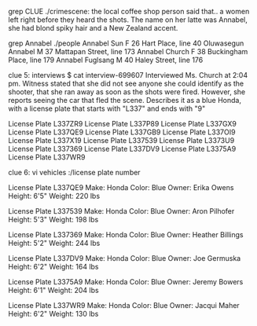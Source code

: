grep CLUE ./crimescene: 
the local coffee shop person said that.. a women left right before they heard the shots. The name on her latte was Annabel, 
she had blond spiky hair and a New Zealand accent.

grep Annabel ./people
Annabel Sun	F	26	Hart Place, line 40
Oluwasegun Annabel	M	37	Mattapan Street, line 173
Annabel Church	F	38	Buckingham Place, line 179
Annabel Fuglsang	M	40	Haley Street, line 176

clue 5: 
interviews $ cat interview-699607
Interviewed Ms. Church at 2:04 pm.  Witness stated that she did not see anyone she could identify as the shooter, 
that she ran away as soon as the shots were fired.
However, she reports seeing the car that fled the scene.  Describes it as a blue Honda, with a license plate that
 starts with "L337" and ends with "9"
 
 License Plate L337ZR9
License Plate L337P89
License Plate L337GX9
License Plate L337QE9
License Plate L337GB9
License Plate L337OI9
License Plate L337X19
License Plate L337539
License Plate L3373U9
License Plate L337369
License Plate L337DV9
License Plate L3375A9
License Plate L337WR9

clue 6: vi vehicles
:/license plate number

License Plate L337QE9
Make: Honda
Color: Blue
Owner: Erika Owens
Height: 6'5"
Weight: 220 lbs

License Plate L337539
Make: Honda
Color: Blue
Owner: Aron Pilhofer
Height: 5'3"
Weight: 198 lbs

License Plate L337369
Make: Honda
Color: Blue
Owner: Heather Billings
Height: 5'2"
Weight: 244 lbs

License Plate L337DV9
Make: Honda
Color: Blue
Owner: Joe Germuska
Height: 6'2"
Weight: 164 lbs

License Plate L3375A9
Make: Honda
Color: Blue
Owner: Jeremy Bowers
Height: 6'1"
Weight: 204 lbs

License Plate L337WR9
Make: Honda
Color: Blue
Owner: Jacqui Maher
Height: 6'2"
Weight: 130 lbs







